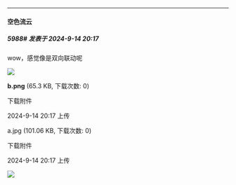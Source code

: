﻿
*****

####  空色流云  
##### 5988#       发表于 2024-9-14 20:17

wow，感觉像是双向联动呢

<img src="https://img.saraba1st.com/forum/202409/14/201750l5cpax77vey577j8.png" referrerpolicy="no-referrer">

<strong>b.png</strong> (65.3 KB, 下载次数: 0)

下载附件

2024-9-14 20:17 上传

a.jpg
(101.06 KB, 下载次数: 0)

下载附件

2024-9-14 20:17 上传

<img src="https://img.saraba1st.com/forum/202409/14/201755akd5ottsnttscfex.jpg" referrerpolicy="no-referrer">

